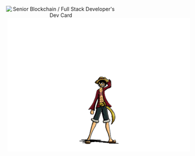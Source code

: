 

<p align="center">
 <img align="left" src="https://api.daily.dev/devcards/9f8afbe7957643b0a7c1b11a26e032b0.png?r=7d8" width="300" alt="Senior Blockchain / Full Stack Developer's Dev Card"/>
 <img align="right" alt="OnePiece_Luffy" src="https://raw.githubusercontent.com/dev-akshat/archive/main/images/gifs/anime/luffy.gif"/>
</p>




